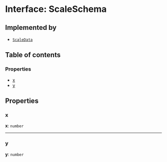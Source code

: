 # Interface: ScaleSchema

## Implemented by

* [`ScaleData`](/en/auto-docs/core/classes/ScaleData.md)

## Table of contents

### Properties

* [x](/en/auto-docs/core/interfaces/ScaleSchema.md#x)
* [y](/en/auto-docs/core/interfaces/ScaleSchema.md#y)

## Properties

### x

**x**: `number`

***

### y

**y**: `number`
